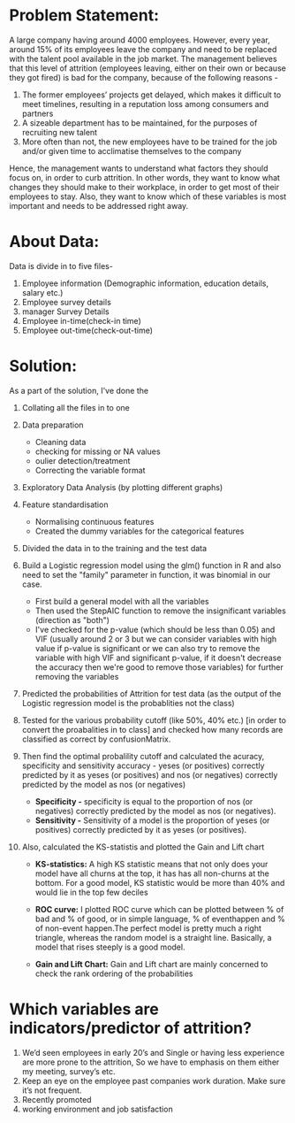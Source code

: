 # Problem Statement:

A large company having around 4000 employees. However, every year, around 15% of its employees leave the company and need to be replaced with the talent pool available in the job market. The management believes that this level of attrition (employees leaving, either on their own or because they got fired) is bad for the company, because of the following reasons -

1. The former employees’ projects get delayed, which makes it difficult to meet timelines, resulting in a reputation loss among consumers and partners
2. A sizeable department has to be maintained, for the purposes of recruiting new talent
3. More often than not, the new employees have to be trained for the job and/or given time to acclimatise themselves to the company

Hence, the management wants to understand what factors they should focus on, in order to curb attrition. In other words, they want to know what changes they should make to their workplace, in order to get most of their employees to stay. Also, they want to know which of these variables is most important and needs to be addressed right away.

# About Data:

Data is divide in to five files-
1. Employee information (Demographic information, education details, salary etc.)
2. Employee survey details
3. manager Survey Details
4. Employee in-time(check-in time)
5. Employee out-time(check-out-time)

# Solution:

As a part of the solution, I've done the
1. Collating all the files in to one

2. Data preparation
	- Cleaning data
	- checking for missing or NA values
	- oulier detection/treatment
	- Correcting the variable format
3. Exploratory Data Analysis (by plotting different graphs)

4. Feature standardisation
	- Normalising continuous features 
	- Created the dummy variables for the categorical features

5. Divided the data in to the training and the test data

6. Build a Logistic regression model using the glm() function in R and also need to set the "family" parameter in function, it was binomial in our case.
	- First build a general model with all the variables
	- Then used the StepAIC function to remove the insignificant variables (direction as "both")
	- I've checked for the p-value (which should be less than 0.05) and VIF (usually around 2 or 3 but we can consider variables with high value if p-value is significant or we can also try to remove the variable with high VIF and significant p-value, if it doesn't decrease the accuracy then we're good to remove those variables) for further removing the variables

7. Predicted the probabilities of Attrition for test data (as the output of the Logistic regression model is the probablities not the class)

8. Tested for the various probability cutoff (like 50%, 40% etc.) [in order to convert the proabalities in to class] and checked how many records are classified as correct by confusionMatrix.

9. Then find the optimal probalility cutoff and calculated the acuracy, specificity and sensitivity
   accuracy - yeses (or positives) correctly predicted by it as yeses (or positives) and nos (or negatives) correctly predicted by the model as nos (or negatives)
   - **Specificity -** specificity is equal to the proportion of nos (or negatives) correctly predicted by the model as nos (or negatives).
   - **Sensitivity -** Sensitivity of a model is the proportion of yeses (or positives) correctly predicted by it as yeses (or positives).

10. Also, calculated the KS-statistis and plotted the Gain and Lift chart

    * **KS-statistics:** A high KS statistic means that not only does your model have all churns at the top, it has has all non-churns at the bottom. For a good model, KS statistic would be more than 40% and would lie in the top few deciles

	* **ROC curve:** I plotted ROC curve which can be plotted between % of bad and % of good, or in simple language, % of eventhappen and % of non-event happen.The perfect model is pretty much a right triangle, whereas the random model is a straight line. Basically, a model that rises steeply is a good model.

    * **Gain and Lift Chart:** Gain and Lift chart are mainly concerned to check the rank ordering of the probabilities

# Which variables are indicators/predictor of attrition?

1. We’d seen employees in early 20’s and Single or having less experience are more prone to the attrition, So we have to emphasis on them either my meeting, survey’s etc.
2. Keep an eye on the employee past companies work duration. Make sure it’s not frequent.
3. Recently promoted
4. working environment and job satisfaction 
